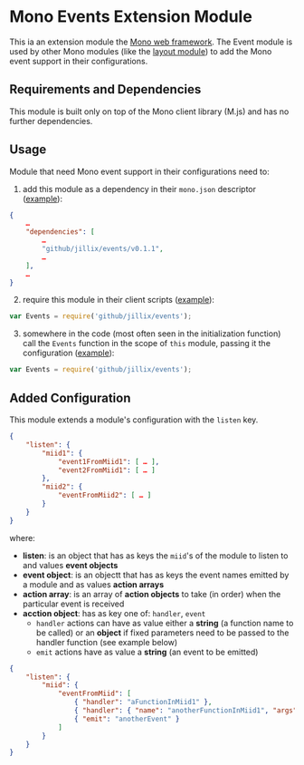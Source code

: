 Mono Events Extension Module
============================

This ia an extension module the [Mono web framework](https://github.com/jillix/mono). The Event module is used by other
Mono modules (like the [layout module](https://github.com/jillix/bind-layout)) to add the Mono event support in their
configurations.

Requirements and Dependencies
-----------------------------

This module is built only on top of the Mono client library (M.js) and has no further dependencies. 

Usage
-----

Module that need Mono event support in their configurations need to:

1. add this module as a dependency in their `mono.json` descriptor ([example](https://github.com/jillix/bind-layout/blob/561a8c3aa31084094b4cd8476821925e78a59ca0/mono.json#L9)):

```json
{
    …
    "dependencies": [
        …
        "github/jillix/events/v0.1.1",
        …
    ],
    …
}
```

2. require this module in their client scripts ([example](https://github.com/jillix/bind-layout/blob/561a8c3aa31084094b4cd8476821925e78a59ca0/layout.js#L4)):

```javascript
var Events = require('github/jillix/events');
```

3. somewhere in the code (most often seen in the initialization function) call the `Events` function in the scope of
`this` module, passing it the configuration ([example](https://github.com/jillix/bind-layout/blob/561a8c3aa31084094b4cd8476821925e78a59ca0/layout.js#L25)):

```javascript
var Events = require('github/jillix/events');
```

Added Configuration
-------------------

This module extends a module's configuration with the `listen` key.

```json
{
    "listen": {
        "miid1": {
            "event1FromMiid1": [ … ],
            "event2FromMiid1": [ … ]
        },
        "miid2": {
            "eventFromMiid2": [ … ]
        }
    }
}
```

where:

  * **listen**: is an object that has as keys the `miid`'s of the module to listen to and values **event objects**
  * **event object**: is an objectt that has as keys the event names emitted by a module and as values **action arrays**
  * **action array**: is an array of **action objects** to take (in order) when the particular event is received
  * **acction object**: has as key one of: `handler`, `event`
    * `handler` actions can have as value either a **string** (a function name to be called) or an **object**
if fixed parameters need to be passed to the handler function (see example below)
    * `emit` actions have as value a **string** (an event to be emitted)

```json
{
    "listen": {
        "miid": {
            "eventFromMiid": [
                { "handler": "aFunctionInMiid1" },
                { "handler": { "name": "anotherFunctionInMiid1", "args": ["fixed argument"] } },
                { "emit": "anotherEvent" }
            ]
        }
    }
}
```

